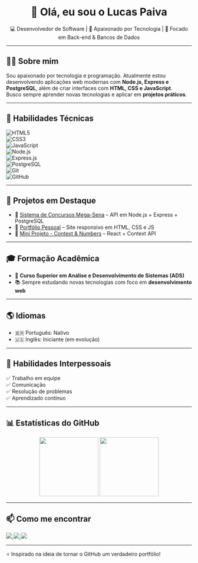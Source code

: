 <h1 align="center">👋 Olá, eu sou o Lucas Paiva</h1>

<p align="center">
  💻 Desenvolvedor de Software | 🚀 Apaixonado por Tecnologia | 🎯 Focado em Back-end & Bancos de Dados
</p>

---

## 🧑‍💻 Sobre mim  
Sou apaixonado por tecnologia e programação. Atualmente estou desenvolvendo aplicações web modernas com **Node.js, Express e PostgreSQL**, além de criar interfaces com **HTML, CSS e JavaScript**.  
Busco sempre aprender novas tecnologias e aplicar em **projetos práticos**.  

---

## 🚀 Habilidades Técnicas  

![HTML5](https://img.shields.io/badge/HTML5-E34F26?style=for-the-badge&logo=html5&logoColor=white)  
![CSS3](https://img.shields.io/badge/CSS3-1572B6?style=for-the-badge&logo=css3&logoColor=white)  
![JavaScript](https://img.shields.io/badge/JavaScript-F7DF1E?style=for-the-badge&logo=javascript&logoColor=black)  
![Node.js](https://img.shields.io/badge/Node.js-339933?style=for-the-badge&logo=nodedotjs&logoColor=white)  
![Express.js](https://img.shields.io/badge/Express.js-000000?style=for-the-badge&logo=express&logoColor=white)  
![PostgreSQL](https://img.shields.io/badge/PostgreSQL-316192?style=for-the-badge&logo=postgresql&logoColor=white)  
![Git](https://img.shields.io/badge/Git-F05032?style=for-the-badge&logo=git&logoColor=white)  
![GitHub](https://img.shields.io/badge/GitHub-181717?style=for-the-badge&logo=github&logoColor=white)  

---

## 📂 Projetos em Destaque  

- 🔹 [Sistema de Concursos Mega-Sena](https://github.com/SEU_USUARIO/mega-sena-app) – API em Node.js + Express + PostgreSQL  
- 🔹 [Portfólio Pessoal](https://github.com/SEU_USUARIO/portfolio) – Site responsivo em HTML, CSS e JS  
- 🔹 [Mini Projeto - Context & Numbers](https://github.com/SEU_USUARIO/context-numbers) – React + Context API  

---

## 🎓 Formação Acadêmica  

- 📘 **Curso Superior em Análise e Desenvolvimento de Sistemas (ADS)**  
- 📚 Sempre estudando novas tecnologias com foco em **desenvolvimento web**  

---

## 🌎 Idiomas  

- 🇧🇷 Português: Nativo  
- 🇺🇸 Inglês: Iniciante (em evolução)  

---

## 🤝 Habilidades Interpessoais  

✅ Trabalho em equipe  
✅ Comunicação  
✅ Resolução de problemas  
✅ Aprendizado contínuo  

---

## 📊 Estatísticas do GitHub  

<p align="center">
  <img src="https://github-readme-stats.vercel.app/api?username=Lucaspaiva11&show_icons=true&theme=radical" height="160px"/>
  <img src="https://github-readme-stats.vercel.app/api/top-langs/?username=Lucaspaiva11&layout=compact&theme=radical" height="160px"/>
</p>

---

## 📫 Como me encontrar  

<p align="left">
  <a href="https://www.linkedin.com/in/lucaspaiva11" target="_blank">
    <img src="https://img.shields.io/badge/LinkedIn-0077B5?style=for-the-badge&logo=linkedin&logoColor=white"/>
  </a>
  <a href="mailto:lcaua5786@gmail.com">
    <img src="https://img.shields.io/badge/Email-D14836?style=for-the-badge&logo=gmail&logoColor=white"/>
  </a>
  <a href="https://github.com/Lucaspaiva11" target="_blank">
    <img src="https://img.shields.io/badge/GitHub-000000?style=for-the-badge&logo=github&logoColor=white"/>
  </a>
</p>

---

⭐ Inspirado na ideia de tornar o GitHub um verdadeiro portfólio!

